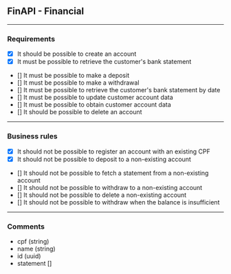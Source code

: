 ## FinAPI - Financial

---

### Requirements

- [x] It should be possible to create an account
- [x] It must be possible to retrieve the customer's bank statement
- [] It must be possible to make a deposit
- [] It must be possible to make a withdrawal
- [] It must be possible to retrieve the customer's bank statement by date
- [] It must be possible to update customer account data
- [] It must be possible to obtain customer account data
- [] It should be possible to delete an account

---

### Business rules

- [x] It should not be possible to register an account with an existing CPF
- [x] It should not be possible to deposit to a non-existing account
- [] It should not be possible to fetch a statement from a non-existing account
- [] It should not be possible to withdraw to a non-existing account
- [] It should not be possible to delete a non-existing account
- [] It should not be possible to withdraw when the balance is insufficient

---

### Comments

- cpf (string)
- name (string)
- id (uuid)
- statement []